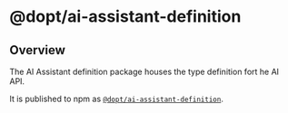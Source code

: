 # @dopt/ai-assistant-definition

## Overview

The AI Assistant definition package houses the type definition fort he AI API.

It is published to npm as [`@dopt/ai-assistant-definition`](https://www.npmjs.com/package/@dopt/ai-assistant-definition).
